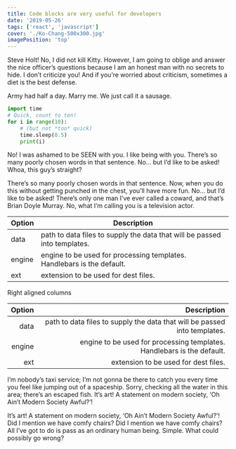 ```yaml
---
title: Code blocks are very useful for developers
date: '2019-05-26'
tags: ['react', 'javascript']
cover: './Ko-Chang-500x300.jpg'
imagePosition: 'top'
---
```


Steve Holt! No, I did not kill Kitty. However, I am going to oblige and answer the nice officer’s questions because I am an honest man with no secrets to hide. I don’t criticize you! And if you’re worried about criticism, sometimes a diet is the best defense.

Army had half a day. Marry me. We just call it a sausage.

```python
import time
# Quick, count to ten!
for i in range(10):
    # (but not *too* quick)
    time.sleep(0.5)
    print(i)

```

No! I was ashamed to be SEEN with you. I like being with you. There’s so many poorly chosen words in that sentence. No… but I’d like to be asked! Whoa, this guy’s straight?

There’s so many poorly chosen words in that sentence. Now, when you do this without getting punched in the chest, you’ll have more fun. No… but I’d like to be asked! There’s only one man I’ve ever called a coward, and that’s Brian Doyle Murray. No, what I’m calling you is a television actor.

| Option | Description                                                               |
| ------ | ------------------------------------------------------------------------- |
| data   | path to data files to supply the data that will be passed into templates. |
| engine | engine to be used for processing templates. Handlebars is the default.    |
| ext    | extension to be used for dest files.                                      |

Right aligned columns

| Option |                                                               Description |
| -----: | ------------------------------------------------------------------------: |
|   data | path to data files to supply the data that will be passed into templates. |
| engine |    engine to be used for processing templates. Handlebars is the default. |
|    ext |                                      extension to be used for dest files. |

I’m nobody’s taxi service; I’m not gonna be there to catch you every time you feel like jumping out of a spaceship. Sorry, checking all the water in this area; there’s an escaped fish. It’s art! A statement on modern society, ‘Oh Ain’t Modern Society Awful?’!

It’s art! A statement on modern society, ‘Oh Ain’t Modern Society Awful?’! Did I mention we have comfy chairs? Did I mention we have comfy chairs? All I’ve got to do is pass as an ordinary human being. Simple. What could possibly go wrong?
